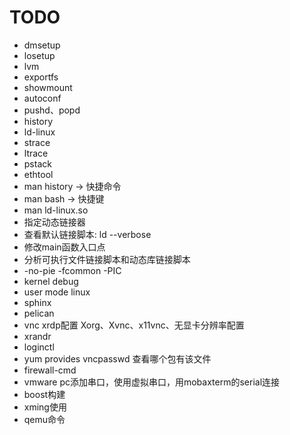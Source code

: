 # TODO

- dmsetup
- losetup
- lvm
- exportfs
- showmount
- autoconf
- pushd、popd
- history
- ld-linux
- strace
- ltrace
- pstack
- ethtool
- man history -> 快捷命令
- man bash -> 快捷键
- man ld-linux.so
- 指定动态链接器
- 查看默认链接脚本: ld --verbose
- 修改main函数入口点
- 分析可执行文件链接脚本和动态库链接脚本
- -no-pie   -fcommon -PIC
- kernel debug
- user mode linux
- sphinx
- pelican
- vnc xrdp配置  Xorg、Xvnc、x11vnc、无显卡分辨率配置
- xrandr
- loginctl
- yum provides vncpasswd 查看哪个包有该文件
- firewall-cmd
- vmware pc添加串口，使用虚拟串口，用mobaxterm的serial连接
- boost构建
- xming使用
- qemu命令